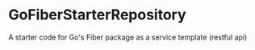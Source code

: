 # GoFiberStarterRepository
A starter code for Go's Fiber package as a service template (restful api)
